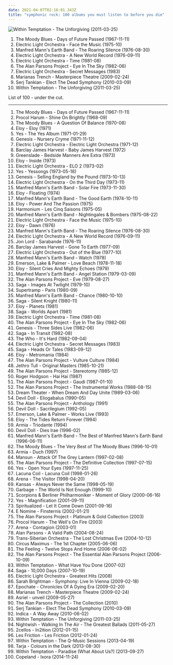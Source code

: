 ```yaml
---
date: 2021-04-07T02:16:01.343Z
title: "symphonic rock: 100 albums you must listen to before you die"
---
```

![Within Temptation - The Unforgiving (2011-03-25)](http://coverartarchive.org/release/fa2c2a08-5f73-4ace-86e2-2f6d74b42914/2094872063-500.jpg "Within Temptation - The Unforgiving (2011-03-25)")
<ol class="albums">
<li data-cover="http://coverartarchive.org/release/f3bdf87d-550b-3f8e-b8f1-81a62d051a84/7926647371-500.jpg" data-tags="classic rock, progressive rock" role="button">The Moody Blues - Days of Future Passed (1967-11-11)</li>
<li data-cover="http://coverartarchive.org/release/3da95428-3f4b-471b-8aea-ed40bcf04179/7108599389-500.jpg" data-tags="classic rock" role="button">Electric Light Orchestra - Face the Music (1975-10)</li>
<li data-cover="http://coverartarchive.org/release/1b884c85-3108-4454-b61b-71d04584908d/15369667898-500.jpg" data-tags="progressive rock" role="button">Manfred Mann's Earth Band - The Roaring Silence (1976-08-30)</li>
<li data-cover="http://coverartarchive.org/release/b89abd66-18d8-4f49-ae66-5cdadf956e0e/5892042975-500.jpg" data-tags="classic rock" role="button">Electric Light Orchestra - A New World Record (1976-09-11)</li>
<li data-cover="http://coverartarchive.org/release/3b2d1c75-5ba2-44e1-8b09-449d893e229a/9699513967-500.jpg" data-tags="80s, symphonic rock, electric light orchestra" role="button">Electric Light Orchestra - Time (1981-08)</li>
<li data-cover="https://img.discogs.com/kR8ak2Y6gJmX8bjyFMp7YY1UwUY=/fit-in/600x604/filters:strip_icc():format(jpeg):mode_rgb():quality(90)/discogs-images/R-9480169-1481315751-1211.jpeg.jpg" data-tags="progressive rock" role="button">The Alan Parsons Project - Eye In The Sky (1982-06)</li>
<li data-cover="https://img.discogs.com/_WW_5Xm2JzFQGNt55PcOKt7UQ3o=/fit-in/600x549/filters:strip_icc():format(jpeg):mode_rgb():quality(90)/discogs-images/R-528984-1127990426.jpeg.jpg" data-tags="classic rock, progressive rock, rock, symphonic rock" role="button">Electric Light Orchestra - Secret Messages (1983)</li>
<li data-cover="http://coverartarchive.org/release/a773460a-e896-4883-83fb-3ec44b8dce36/12726549225-500.jpg" data-tags="pop, rock, power pop, pop rock, symphonic rock, 2010s" role="button">Marianas Trench - Masterpiece Theatre (2009-02-24)</li>
<li data-cover="http://coverartarchive.org/release/2c4eb14c-87ec-4cb9-8a64-064ccdaacbd7/13716850036-500.jpg" data-tags="symphonic rock" role="button">Serj Tankian - Elect The Dead Symphony (2010-03-09)</li>
<li data-cover="http://coverartarchive.org/release/fa2c2a08-5f73-4ace-86e2-2f6d74b42914/2094872063-500.jpg" data-tags="symphonic metal" role="button">Within Temptation - The Unforgiving (2011-03-25)</li>
</ol>
List of 100 - under the cut.
<!-- more -->

_________________

<ol class="albums">
<li data-cover="http://coverartarchive.org/release/f3bdf87d-550b-3f8e-b8f1-81a62d051a84/7926647371-500.jpg" data-tags="classic rock, progressive rock" role="button">
The Moody Blues - Days of Future Passed (1967-11-11)
</li>
<li data-cover="https://img.discogs.com/g2XPxP21E9zFxaWBcr-FYCt9ORg=/fit-in/600x450/filters:strip_icc():format(jpeg):mode_rgb():quality(90)/discogs-images/R-13734531-1560009108-6632.jpeg.jpg" data-tags="classic rock" role="button">
Procol Harum - Shine On Brightly (1968-09)
</li>
<li data-cover="http://coverartarchive.org/release/ce70bb34-c9ef-4282-b57f-8fe19f6e50f5/4091291175-500.jpg" data-tags="classic rock" role="button">
The Moody Blues - A Question Of Balance (1970-08)
</li>
<li data-cover="https://img.discogs.com/_19OyLdt2xRJHmE3OzPjzdhH9yU=/fit-in/600x600/filters:strip_icc():format(jpeg):mode_rgb():quality(90)/discogs-images/R-3757659-1365173567-8642.jpeg.jpg" data-tags="progressive rock, psychedelic rock" role="button">
Eloy - Eloy (1971)
</li>
<li data-cover="http://coverartarchive.org/release/29199a54-50dd-4b81-970a-57d26b5411a5/7023164125-500.jpg" data-tags="progressive rock" role="button">
Yes - The Yes Album (1971-01-29)
</li>
<li data-cover="http://coverartarchive.org/release/db850d98-ac76-44d8-b08b-008debedaee5/11984962646-500.jpg" data-tags="progressive rock" role="button">
Genesis - Nursery Cryme (1971-11-12)
</li>
<li data-cover="https://img.discogs.com/fmnK58sMTklPlFbiYBug7Y5fsUM=/fit-in/600x601/filters:strip_icc():format(jpeg):mode_rgb():quality(90)/discogs-images/R-1969252-1287500061.jpeg.jpg" data-tags="progressive rock, symphonic rock" role="button">
Electric Light Orchestra - Electric Light Orchestra (1971-12)
</li>
<li data-cover="http://coverartarchive.org/release/a662fede-b832-3587-a4da-120b9bc5e095/10562926126-500.jpg" data-tags="classic rock, rock, progressive rock, symphonic rock, progressive, symphonic prog, progressive-rock, ecki" role="button">
Barclay James Harvest - Baby James Harvest (1972)
</li>
<li data-cover="https://via.placeholder.com/450" data-tags="progressive rock" role="button">
Greenslade - Bedside Manners Are Extra (1973)
</li>
<li data-cover="http://coverartarchive.org/release/dabffad6-2b97-4838-b899-558d050b9024/27508222851-500.jpg" data-tags="progressive rock" role="button">
Eloy - Inside (1973)
</li>
<li data-cover="https://img.discogs.com/ae_oqjAK69V4Nrmu-4xZ6pIZr58=/fit-in/400x394/filters:strip_icc():format(jpeg):mode_rgb():quality(90)/discogs-images/R-7728621-1447577345-5644.jpeg.jpg" data-tags="progressive rock" role="button">
Electric Light Orchestra - ELO 2 (1973-02)
</li>
<li data-cover="https://img.discogs.com/9uFNMoftqaZBHdgsDB9aIvk_4_Y=/fit-in/600x600/filters:strip_icc():format(jpeg):mode_rgb():quality(90)/discogs-images/R-3199164-1320166222.jpeg.jpg" data-tags="rock, progressive rock, classic rock" role="button">
Yes - Yessongs (1973-05-18)
</li>
<li data-cover="http://coverartarchive.org/release/d7876fcb-c629-4b17-b973-de9824279360/23147950347-500.jpg" data-tags="progressive rock" role="button">
Genesis - Selling England by the Pound (1973-10-13)
</li>
<li data-cover="https://img.discogs.com/YEQVnbvrQSnTNWwXpm4AH-WCYEU=/fit-in/600x602/filters:strip_icc():format(jpeg):mode_rgb():quality(90)/discogs-images/R-4488683-1429391305-1539.jpeg.jpg" data-tags="progressive rock, 70s, classic rock, rock" role="button">
Electric Light Orchestra - On the Third Day (1973-11)
</li>
<li data-cover="http://coverartarchive.org/release/2f15d543-18bf-3ca0-961a-e2172baa9de2/18649504142-500.jpg" data-tags="progressive rock, classic rock, rock" role="button">
Manfred Mann's Earth Band - Solar Fire (1973-11-30)
</li>
<li data-cover="https://img.discogs.com/4TbKU6jK0SNYOjSwAoNV4VBiD-g=/fit-in/600x592/filters:strip_icc():format(jpeg):mode_rgb():quality(90)/discogs-images/R-13066734-1547465045-9190.jpeg.jpg" data-tags="progressive rock" role="button">
Eloy - Floating (1974)
</li>
<li data-cover="https://img.discogs.com/FAYErDfjHPNewAfoe9SQtWLbKeU=/fit-in/600x589/filters:strip_icc():format(jpeg):mode_rgb():quality(90)/discogs-images/R-11830336-1523209273-5031.jpeg.jpg" data-tags="symphonic rock, atmospheric, art rock, symphonic prog, classic rock, rock, progressive rock, prog, epic, progressive" role="button">
Manfred Mann's Earth Band - The Good Earth (1974-10-11)
</li>
<li data-cover="http://coverartarchive.org/release/bbbdff45-5937-407b-ac41-585ad578edc7/10791518606-500.jpg" data-tags="progressive rock, space rock" role="button">
Eloy - Power And The Passion (1975)
</li>
<li data-cover="https://via.placeholder.com/450" data-tags="progressive rock" role="button">
Harmonium - Les Cinq Saisons (1975-05)
</li>
<li data-cover="https://img.discogs.com/LpGfk4SLSsZQP0F41rziILnk0BY=/fit-in/600x598/filters:strip_icc():format(jpeg):mode_rgb():quality(90)/discogs-images/R-1187674-1281988508.jpeg.jpg" data-tags="progressive rock, classic rock, art rock, rock, prog, epic, symphonic rock, atmospheric, progressive, symphonic prog" role="button">
Manfred Mann's Earth Band - Nightingales & Bombers (1975-08-22)
</li>
<li data-cover="http://coverartarchive.org/release/3da95428-3f4b-471b-8aea-ed40bcf04179/7108599389-500.jpg" data-tags="classic rock" role="button">
Electric Light Orchestra - Face the Music (1975-10)
</li>
<li data-cover="http://coverartarchive.org/release/24e28094-bef2-40d2-a63e-6080e13cdb64/22048228043-500.jpg" data-tags="progressive rock" role="button">
Eloy - Dawn (1976)
</li>
<li data-cover="http://coverartarchive.org/release/1b884c85-3108-4454-b61b-71d04584908d/15369667898-500.jpg" data-tags="progressive rock" role="button">
Manfred Mann's Earth Band - The Roaring Silence (1976-08-30)
</li>
<li data-cover="http://coverartarchive.org/release/b89abd66-18d8-4f49-ae66-5cdadf956e0e/5892042975-500.jpg" data-tags="classic rock" role="button">
Electric Light Orchestra - A New World Record (1976-09-11)
</li>
<li data-cover="https://img.discogs.com/D-ARsjkddRUcS6aU5KD_429Z39Y=/fit-in/600x594/filters:strip_icc():format(jpeg):mode_rgb():quality(90)/discogs-images/R-1019504-1299362556.jpeg.jpg" data-tags="instrumental, progressive rock, symphonic rock" role="button">
Jon Lord - Sarabande (1976-11)
</li>
<li data-cover="https://via.placeholder.com/450" data-tags="progressive rock" role="button">
Barclay James Harvest - Gone To Earth (1977-09)
</li>
<li data-cover="http://coverartarchive.org/release/36594124-8097-3af9-891a-8a03b154c79b/23541528287-500.jpg" data-tags="classic rock, 70s" role="button">
Electric Light Orchestra - Out of the Blue (1977-10)
</li>
<li data-cover="http://coverartarchive.org/release/90c91598-6c50-4b2e-a198-13ccff4bca45/22729382753-500.jpg" data-tags="classic rock, progressive rock, art rock, rock" role="button">
Manfred Mann's Earth Band - Watch (1978)
</li>
<li data-cover="https://img.discogs.com/m_3t7NvjbLNh25-S1kzGAjOLpU8=/fit-in/600x600/filters:strip_icc():format(jpeg):mode_rgb():quality(90)/discogs-images/R-1827114-1608202951-5831.jpeg.jpg" data-tags="disco, pop, rock, 60s, 70s, progressive rock, usa, pop rock, symphonic rock, soft rock, moody, prog rock, lp, prog pop, most beautiful, palmer, i own this album, property, ponchera, an utter pile of trash, shitty album cover, too deep for you, tr: proper, st: cl, st: ok, fg: dmp3, id: dm002, aa: emerson lake and palmer, i have been trolled" role="button">
Emerson, Lake & Palmer - Love Beach (1978-11-18)
</li>
<li data-cover="http://coverartarchive.org/release/3ab39f4d-6c9f-4987-aae9-e717dd746df3/20646591883-500.jpg" data-tags="progressive rock" role="button">
Eloy - Silent Cries And Mighty Echoes (1979)
</li>
<li data-cover="http://coverartarchive.org/release/7983dcb5-ab21-4294-a2fe-df7e7c2db606/22729549424-500.jpg" data-tags="rock, progressive rock, symphonic rock, art rock, symphonic prog" role="button">
Manfred Mann's Earth Band - Angel Station (1979-03-09)
</li>
<li data-cover="http://coverartarchive.org/release/b0045ceb-3536-3a5d-91a7-e0919c4e0024/17963070049-500.jpg" data-tags="progressive rock, classic rock" role="button">
The Alan Parsons Project - Eve (1979-08-27)
</li>
<li data-cover="https://img.discogs.com/jhZBI6J-05Rcp-h6WZSiZwtbBUM=/fit-in/170x170/filters:strip_icc():format(jpeg):mode_rgb():quality(90)/discogs-images/R-7014760-1431714467-3331.jpeg.jpg" data-tags="progressive rock, rock, prog, symphonic rock, art rock, progressive" role="button">
Saga - Images At Twilight (1979-10)
</li>
<li data-cover="https://img.discogs.com/0xT2aRY4TO_01a1i8x_IT4RUdE4=/fit-in/425x463/filters:strip_icc():format(jpeg):mode_rgb():quality(90)/discogs-images/R-6003007-1408542293-3285.jpeg.jpg" data-tags="live, progressive rock" role="button">
Supertramp - Paris (1980-09)
</li>
<li data-cover="http://coverartarchive.org/release/518878f9-b54c-4e57-8e38-21a57896bf1c/13469499800-500.jpg" data-tags="classic rock, rock, progressive rock, symphonic rock, art rock, symphonic prog, prog, epic, atmospheric, progressive" role="button">
Manfred Mann's Earth Band - Chance (1980-10-10)
</li>
<li data-cover="https://img.discogs.com/jhZBI6J-05Rcp-h6WZSiZwtbBUM=/fit-in/170x170/filters:strip_icc():format(jpeg):mode_rgb():quality(90)/discogs-images/R-7014760-1431714467-3331.jpeg.jpg" data-tags="progressive rock" role="button">
Saga - Silent Knight (1980-11)
</li>
<li data-cover="http://coverartarchive.org/release/b8944fb5-4269-4870-ba29-955620a8211b/22073921600-500.jpg" data-tags="progressive rock" role="button">
Eloy - Planets (1981)
</li>
<li data-cover="https://img.discogs.com/Ll5McVnqcstUdT_jR6CHEbULO0I=/fit-in/600x960/filters:strip_icc():format(jpeg):mode_rgb():quality(90)/discogs-images/R-8937995-1471843793-9634.jpeg.jpg" data-tags="progressive rock" role="button">
Saga - Worlds Apart (1981)
</li>
<li data-cover="http://coverartarchive.org/release/3b2d1c75-5ba2-44e1-8b09-449d893e229a/9699513967-500.jpg" data-tags="80s, symphonic rock, electric light orchestra" role="button">
Electric Light Orchestra - Time (1981-08)
</li>
<li data-cover="https://img.discogs.com/kR8ak2Y6gJmX8bjyFMp7YY1UwUY=/fit-in/600x604/filters:strip_icc():format(jpeg):mode_rgb():quality(90)/discogs-images/R-9480169-1481315751-1211.jpeg.jpg" data-tags="progressive rock" role="button">
The Alan Parsons Project - Eye In The Sky (1982-06)
</li>
<li data-cover="http://coverartarchive.org/release/ad750b78-b05c-4afc-996d-22ff2f51bd30/7561585044-500.jpg" data-tags="live, rock, progressive rock" role="button">
Genesis - Three Sides Live (1982-06)
</li>
<li data-cover="https://img.discogs.com/YT3TvVJcI3-Ix5yxBGY4nWp-yk0=/fit-in/600x600/filters:strip_icc():format(jpeg):mode_rgb():quality(90)/discogs-images/R-2683762-1538345306-8130.jpeg.jpg" data-tags="progressive rock, rock" role="button">
Saga - In Transit (1982-08)
</li>
<li data-cover="https://img.discogs.com/21xR7CRutjALMZS8sqMuJN9ZzUM=/fit-in/600x597/filters:strip_icc():format(jpeg):mode_rgb():quality(90)/discogs-images/R-10550506-1499718550-3501.jpeg.jpg" data-tags="rock" role="button">
The Who - It's Hard (1982-09-04)
</li>
<li data-cover="https://img.discogs.com/_WW_5Xm2JzFQGNt55PcOKt7UQ3o=/fit-in/600x549/filters:strip_icc():format(jpeg):mode_rgb():quality(90)/discogs-images/R-528984-1127990426.jpeg.jpg" data-tags="classic rock, progressive rock, rock, symphonic rock" role="button">
Electric Light Orchestra - Secret Messages (1983)
</li>
<li data-cover="https://img.discogs.com/0DX87f9YG1ROc_q4177En43dQZM=/fit-in/600x595/filters:strip_icc():format(jpeg):mode_rgb():quality(90)/discogs-images/R-1537671-1275476398.jpeg.jpg" data-tags="progressive rock, rock, classic rock, prog, symphonic rock" role="button">
Saga - Heads Or Tales (1983-09-12)
</li>
<li data-cover="http://coverartarchive.org/release/ea77e841-d4e4-43b1-83be-a7a20ea29d48/20646483500-500.jpg" data-tags="progressive rock" role="button">
Eloy - Metromania (1984)
</li>
<li data-cover="https://img.discogs.com/rWVj3P2z2TA0Gs7gYz6WK9rt2jI=/fit-in/600x600/filters:strip_icc():format(jpeg):mode_rgb():quality(90)/discogs-images/R-2235999-1418153244-1161.jpeg.jpg" data-tags="progressive rock, art rock, classic rock, rock" role="button">
The Alan Parsons Project - Vulture Culture (1984)
</li>
<li data-cover="http://coverartarchive.org/release/bc81125c-d0b3-4226-a348-62a63c6c0cbb/14480024005-500.jpg" data-tags="classic rock, progressive rock" role="button">
Jethro Tull - Original Masters (1985-10-21)
</li>
<li data-cover="http://coverartarchive.org/release/a8acd868-910a-4dc5-bf16-edd22941134c/19972690789-500.jpg" data-tags="progressive rock, classic rock" role="button">
The Alan Parsons Project - Stereotomy (1985-12)
</li>
<li data-cover="https://img.discogs.com/xwcMOnMmsnVqaz-9D0UxltwPIL8=/fit-in/600x591/filters:strip_icc():format(jpeg):mode_rgb():quality(90)/discogs-images/R-1273022-1454780451-8272.jpeg.jpg" data-tags="rock, progressive rock, roger hodgson" role="button">
Roger Hodgson - Hai Hai (1987)
</li>
<li data-cover="http://coverartarchive.org/release/3adfc8d5-b958-3196-b0db-95eee87ab8e0/23473853913-500.jpg" data-tags="progressive rock" role="button">
The Alan Parsons Project - Gaudi (1987-01-10)
</li>
<li data-cover="https://img.discogs.com/1vaCWoWmXqIapCHAZO7_K2ATzog=/fit-in/350x499/filters:strip_icc():format(jpeg):mode_rgb():quality(90)/discogs-images/R-1015814-1184361318.jpeg.jpg" data-tags="rock, progressive rock, classic rock, prog, epic, symphonic rock, psychedelic, art rock, progressive, psychedelic rock, symphonic prog" role="button">
The Alan Parsons Project - The Instrumental Works (1988-08-15)
</li>
<li data-cover="http://coverartarchive.org/release/80659e3d-dffd-3e65-9a37-16437405fdbd/14168305413-500.jpg" data-tags="progressive metal" role="button">
Dream Theater - When Dream And Day Unite (1989-03-06)
</li>
<li data-cover="https://img.discogs.com/_HwFI-XY7QxEVZnyjrVH7Y9ybVY=/fit-in/600x600/filters:strip_icc():format(jpeg):mode_rgb():quality(90)/discogs-images/R-1396786-1216302897.jpeg.jpg" data-tags="symphonic rock, theatrical, gothic" role="button">
Devil Doll - Eliogabalus (1990-05)
</li>
<li data-cover="https://img.discogs.com/phbku78XRiBnWaaSdyu8IdxAHUc=/fit-in/600x600/filters:strip_icc():format(jpeg):mode_rgb():quality(90)/discogs-images/R-3075144-1524996224-7589.jpeg.jpg" data-tags="progressive rock, rock" role="button">
The Alan Parsons Project - Anthology (1991)
</li>
<li data-cover="http://coverartarchive.org/release/d102e972-ca99-41db-83da-75d187f27082/14136085128-500.jpg" data-tags="avant-garde, art rock, progressive rock, symphonic rock" role="button">
Devil Doll - Sacrilegium (1992-05)
</li>
<li data-cover="http://coverartarchive.org/release/77a1811d-188b-4622-82b2-2239682bd975/22695467189-500.jpg" data-tags="progressive rock" role="button">
Emerson, Lake & Palmer - Works Live (1993)
</li>
<li data-cover="http://coverartarchive.org/release/15fdd3d2-d84d-4e02-bdcb-d6235037548d/3845162900-500.jpg" data-tags="progressive rock" role="button">
Eloy - The Tides Return Forever (1994)
</li>
<li data-cover="https://img.discogs.com/5Nxjmi39Kb4bNPEipWkgVrmGsaM=/fit-in/592x600/filters:strip_icc():format(jpeg):mode_rgb():quality(90)/discogs-images/R-2092401-1263820332.jpeg.jpg" data-tags="progressive rock, progressive, symphonic rock" role="button">
Armia - Triodante (1994)
</li>
<li data-cover="https://img.discogs.com/ii4QVHwJNxrQMG_mfNSgyzxRp48=/fit-in/596x583/filters:strip_icc():format(jpeg):mode_rgb():quality(90)/discogs-images/R-414673-1231713197.jpeg.jpg" data-tags="symphonic rock" role="button">
Devil Doll - Dies Irae (1996-02)
</li>
<li data-cover="http://coverartarchive.org/release/7eb0aaaa-8c6d-4f00-8093-5a1ce4c2e53c/22731801358-500.jpg" data-tags="classic rock, rock, progressive rock, prog, epic, symphonic rock, atmospheric, art rock, progressive, symphonic prog" role="button">
Manfred Mann's Earth Band - The Best of Manfred Mann's Earth Band (1996-06-11)
</li>
<li data-cover="https://img.discogs.com/xc2LvXnwywUoglPNWijLGS7kuJc=/fit-in/569x440/filters:strip_icc():format(jpeg):mode_rgb():quality(90)/discogs-images/R-1079972-1283246565.jpeg.jpg" data-tags="progressive rock, uk, symphonic rock, 90s, compilation, english group, t m blues" role="button">
The Moody Blues - The Very Best of The Moody Blues (1996-10-01)
</li>
<li data-cover="http://coverartarchive.org/release/e64a83bf-32d5-4357-867d-2ce3c0eb4799/1896116233-500.jpg" data-tags="art rock, progressive" role="button">
Armia - Duch (1997)
</li>
<li data-cover="https://img.discogs.com/sxnPIjas0-x3HKkbP11i5pCKI5I=/fit-in/595x600/filters:strip_icc():format(jpeg):mode_rgb():quality(90)/discogs-images/R-463522-1262624981.jpeg.jpg" data-tags="britpop" role="button">
Mansun - Attack Of The Grey Lantern (1997-02-08)
</li>
<li data-cover="http://coverartarchive.org/release/5c831784-fc31-3fab-a916-223cf3fcbcc7/27550646637-500.jpg" data-tags="progressive rock, rock" role="button">
The Alan Parsons Project - The Definitive Collection (1997-07-15)
</li>
<li data-cover="https://via.placeholder.com/450" data-tags="progressive rock" role="button">
Yes - Open Your Eyes (1997-11-25)
</li>
<li data-cover="http://coverartarchive.org/release/70578657-4756-4024-8836-5a1b34cb83a7/16305003945-500.jpg" data-tags="gothic metal" role="button">
Lacuna Coil - Lacuna Coil (1998-01-26)
</li>
<li data-cover="http://coverartarchive.org/release/69bea7ed-228e-4bd4-ac67-0b6b84231e2a/18460802436-500.jpg" data-tags="progressive rock" role="button">
Arena - The Visitor (1998-04-20)
</li>
<li data-cover="http://coverartarchive.org/release/863608a4-e03e-46ee-b226-2bd407d79400/6226655047-500.jpg" data-tags="progressive rock" role="button">
Kansas - Always Never the Same (1998-05-19)
</li>
<li data-cover="http://coverartarchive.org/release/ccb4708f-8973-4aff-aaaa-40ffb0a18144/7765057080-500.jpg" data-tags="electronic, rock, symphonic rock, james bond, shirley manson" role="button">
Garbage - The World Is Not Enough (1999-10)
</li>
<li data-cover="http://coverartarchive.org/release/8905c0a5-e9a3-470f-9910-cd61a16bb139/17035342526-500.jpg" data-tags="rock, symphonic rock" role="button">
Scorpions & Berliner Philharmoniker - Moment of Glory (2000-06-16)
</li>
<li data-cover="https://img.discogs.com/GMpLHJtry7Llz66tmurCdrKwYzA=/fit-in/463x467/filters:strip_icc():format(jpeg):mode_rgb():quality(90)/discogs-images/R-8545618-1463767053-3424.jpeg.jpg" data-tags="progressive rock" role="button">
Yes - Magnification (2001-09-11)
</li>
<li data-cover="https://img.discogs.com/eywTsZh4E1zkFu4gpvcYDFvjoTk=/fit-in/600x606/filters:strip_icc():format(jpeg):mode_rgb():quality(90)/discogs-images/R-12676458-1539859593-7554.jpeg.jpg" data-tags="rock, 00s" role="button">
Spiritualized - Let It Come Down (2001-09-16)
</li>
<li data-cover="http://coverartarchive.org/release/655aa547-f1fa-49dd-9bba-de30f0aaef11/2106980504-500.jpg" data-tags="trance, e nomine" role="button">
E Nomine - Finsternis (2002-01-21)
</li>
<li data-cover="https://img.discogs.com/limQ9DydfC1cLAqgHfQVlN312ps=/fit-in/600x600/filters:strip_icc():format(jpeg):mode_rgb():quality(90)/discogs-images/R-2654592-1525865895-8662.jpeg.jpg" data-tags="progressive rock, classic rock, rock, prog, epic, symphonic rock, psychedelic, art rock, progressive, psychedelic rock, symphonic prog" role="button">
The Alan Parsons Project - Platinum & Gold Collection (2003)
</li>
<li data-cover="https://img.discogs.com/Ip1x17W27zrnKeZuPILLrJwHDxs=/fit-in/265x266/filters:strip_icc():format(jpeg):mode_rgb():quality(90)/discogs-images/R-3965994-1426035060-2732.jpeg.jpg" data-tags="classic rock, progressive rock" role="button">
Procol Harum - The Well's On Fire (2003)
</li>
<li data-cover="http://coverartarchive.org/release/47bd2e17-b51d-4bd8-911c-4f636645c310/18489123392-500.jpg" data-tags="progressive rock, neo progressive rock" role="button">
Arena - Contagion (2003-01)
</li>
<li data-cover="https://img.discogs.com/5NXr3o_jeM8Ae2YIx-ZAPKdgorA=/fit-in/595x600/filters:strip_icc():format(jpeg):mode_rgb():quality(90)/discogs-images/R-3156479-1327671177.jpeg.jpg" data-tags="progressive rock" role="button">
Alan Parsons - A Valid Path (2004-08-24)
</li>
<li data-cover="http://coverartarchive.org/release/4526e591-2a5f-4d73-98b6-df8e5410dc5c/18723612263-500.jpg" data-tags="christmas" role="button">
Trans-Siberian Orchestra - The Lost Christmas Eve (2004-10-12)
</li>
<li data-cover="https://via.placeholder.com/450" data-tags="progressive metal" role="button">
Circus Maximus - The 1st Chapter (2005-06-06)
</li>
<li data-cover="https://img.discogs.com/MF5OAxYidkbpBbnMfpmbS4Mpdtk=/fit-in/600x913/filters:strip_icc():format(jpeg):mode_rgb():quality(90)/discogs-images/R-9036903-1510133812-1025.jpeg.jpg" data-tags="british, soft rock, pop, indie, rock" role="button">
The Feeling - Twelve Stops And Home (2006-06-02)
</li>
<li data-cover="http://coverartarchive.org/release/36af9f6f-2329-4411-a56c-9eec592cba15/7799255166-500.jpg" data-tags="progressive rock" role="button">
The Alan Parsons Project - The Essential Alan Parsons Project (2006-10-09)
</li>
<li data-cover="https://img.discogs.com/ejEJnoy3VlizUW0cH4vkyUVDFMM=/fit-in/600x602/filters:strip_icc():format(jpeg):mode_rgb():quality(90)/discogs-images/R-9663590-1485100724-7510.jpeg.jpg" data-tags="symphonic metal" role="button">
Within Temptation - What Have You Done (2007-02)
</li>
<li data-cover="http://coverartarchive.org/release/b6a20266-21a7-4d88-9581-786a471c9f1b/7548432563-500.jpg" data-tags="classic rock, rock, progressive rock, prog, epic, symphonic rock, art rock, progressive, symphonic prog, atmospheric" role="button">
Saga - 10,000 Days (2007-10-19)
</li>
<li data-cover="http://coverartarchive.org/release/ee4dfeaa-0520-494b-9137-320fd6285ad2/7928096507-500.jpg" data-tags="pop" role="button">
Electric Light Orchestra - Greatest Hits (2008)
</li>
<li data-cover="http://coverartarchive.org/release/e934609c-d860-4f48-b154-85a264002a81/9708193283-500.jpg" data-tags="female vocalists, sarah brightman" role="button">
Sarah Brightman - Symphony: Live In Vienna (2009-02-18)
</li>
<li data-cover="https://img.discogs.com/RpZI7ylom86VgOsO2iVYKE1QKq0=/fit-in/500x500/filters:strip_icc():format(jpeg):mode_rgb():quality(90)/discogs-images/R-1925647-1252859734.jpeg.jpg" data-tags="symphonic rock, industrial rock" role="button">
Epochate - Chronicles Of A Dying Era (2009-02-20)
</li>
<li data-cover="http://coverartarchive.org/release/a773460a-e896-4883-83fb-3ec44b8dce36/12726549225-500.jpg" data-tags="pop, rock, power pop, pop rock, symphonic rock, 2010s" role="button">
Marianas Trench - Masterpiece Theatre (2009-02-24)
</li>
<li data-cover="https://img.discogs.com/jhyblpNPNDN0whpQZVIKLoGkwpM=/fit-in/600x605/filters:strip_icc():format(jpeg):mode_rgb():quality(90)/discogs-images/R-5562513-1414346228-3161.jpeg.jpg" data-tags="symphonic rock, gothic, symphonic metal" role="button">
Asriel - unveil (2009-05-27)
</li>
<li data-cover="http://coverartarchive.org/release/6c5d7596-820a-484a-862d-acda336367a1/28707055601-500.jpg" data-tags="progressive rock, classic rock, rock, prog, epic, symphonic rock, psychedelic, art rock, progressive, psychedelic rock, symphonic prog" role="button">
The Alan Parsons Project - The Collection (2010)
</li>
<li data-cover="http://coverartarchive.org/release/2c4eb14c-87ec-4cb9-8a64-064ccdaacbd7/13716850036-500.jpg" data-tags="symphonic rock" role="button">
Serj Tankian - Elect The Dead Symphony (2010-03-09)
</li>
<li data-cover="https://img.discogs.com/2_FEUfJgfc-bTrXZTUzVs6Jp93o=/fit-in/600x600/filters:strip_icc():format(jpeg):mode_rgb():quality(90)/discogs-images/R-2344875-1611923862-6980.jpeg.jpg" data-tags="symphonic rock, finnish, art pop" role="button">
Indica - A Way Away (2010-06-02)
</li>
<li data-cover="http://coverartarchive.org/release/fa2c2a08-5f73-4ace-86e2-2f6d74b42914/2094872063-500.jpg" data-tags="symphonic metal" role="button">
Within Temptation - The Unforgiving (2011-03-25)
</li>
<li data-cover="http://coverartarchive.org/release/a8b8e9d8-468e-4b1c-87a6-c2e0ac408e5d/16334023727-500.jpg" data-tags="symphonic metal" role="button">
Nightwish - Walking In The Air - The Greatest Ballads (2011-05-27)
</li>
<li data-cover="http://coverartarchive.org/release/91c70f1c-f4e7-499f-983c-5b62b5e1298d/15645053829-500.jpg" data-tags="cello, cover" role="button">
2cellos - In2ition (2012-01-15)
</li>
<li data-cover="http://coverartarchive.org/release/4aad4fc2-43ea-440e-8743-5aabacb6bcaa/4410509751-500.jpg" data-tags="alternative rock, symphonic rock, electronic rock, classical crossover" role="button">
Les Friction - Les Friction (2012-01-24)
</li>
<li data-cover="http://coverartarchive.org/release/b3321ccf-c714-495b-8fdf-38d983db5b1c/6493623620-500.jpg" data-tags="symphonic rock, symphonic pop" role="button">
Within Temptation - The Q-Music Sessions (2013-04-19)
</li>
<li data-cover="http://coverartarchive.org/release/93eda5ae-ce09-4d85-90bf-b1ce182e4bbc/15257604463-500.jpg" data-tags="symphonic metal" role="button">
Tarja - Colours in the Dark (2013-08-30)
</li>
<li data-cover="http://coverartarchive.org/release/dd0d970d-7cd2-47f7-8839-ce02142b3c5d/5276135888-500.jpg" data-tags="metal" role="button">
Within Temptation - Paradise (What About Us?) (2013-09-27)
</li>
<li data-cover="http://coverartarchive.org/release/330ea18d-6399-44a7-9183-ecaeaad2e550/12000617111-500.jpg" data-tags="indie, rock, alternative rock, symphonic rock, mellow, opera rock, orchestral rock, tooth and nail records" role="button">
Copeland - Ixora (2014-11-24)
</li>
</ol>